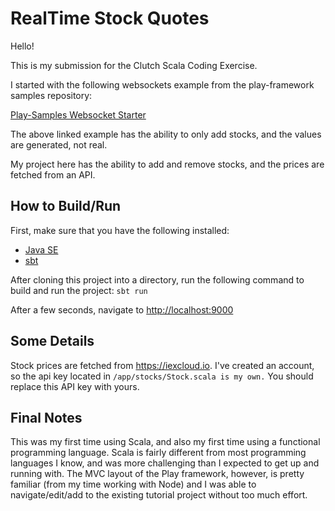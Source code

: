 # RealTime Stock Quotes

Hello!

This is my submission for the Clutch Scala Coding Exercise.

I started with the following websockets example from the play-framework samples repository:

<a href="https://github.com/playframework/play-samples/tree/2.8.x/play-scala-websocket-example">Play-Samples Websocket Starter</a>

The above linked example has the ability to only add stocks, and the values are generated, not real.

My project here has the ability to add and remove stocks, and the prices are fetched from an API.

## How to Build/Run

First, make sure that you have the following installed:
* [Java SE](http://www.oracle.com/technetwork/java/javase/downloads/index.html)
* [sbt](http://www.scala-sbt.org/download.html)

After cloning this project into a directory, run the following command to build and run the project:
`sbt run`

After a few seconds, navigate to <http://localhost:9000>

## Some Details

Stock prices are fetched from <https://iexcloud.io>. I've created an account, so the api key located in `/app/stocks/Stock.scala is my own.` You should replace this API key with yours.

## Final Notes

This was my first time using Scala, and also my first time using a functional programming language. Scala is fairly different from most programming languages I know, and was more challenging than I expected to get up and running with. The MVC layout of the Play framework, however, is pretty familiar (from my time working with Node) and I was able to navigate/edit/add to the existing tutorial project without too much effort.
